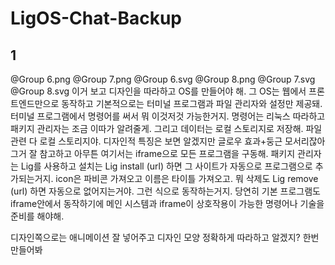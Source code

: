 # LigOS-Chat-Backup
## 1
@Group 6.png @Group 7.png @Group 6.svg @Group 8.png @Group 7.svg @Group 8.svg  이거 보고 디자인을 따라하고
 OS를 만들어야 해.
 그 OS는 웹에서 프론트엔드만으로 동작하고 기본적으로는 터미널 프로그램과 파일 관리자와 설정만 제공돼.
 터미널 프로그램에서 명령어를 써서 뭐 이것저것 가능한거지. 명령어는 리눅스 따라하고 패키지 관리자는 조금 이따가 알려줄게.
 그리고 데이터는 로컬 스토리지로 저장해. 파일 관련 다 로컬 스토리지야.
 디자인적 특징은 보면 알겠지만 글로우 효과+둥근 모서리잖아 그거 잘 참고하고
 아무튼 여기서는 iframe으로 모든 프로그램을 구동해.
 패키지 관리자는 Lig를 사용하고 설치는 Lig install (url) 하면 그 사이트가 자동으로 프로그램으로 추가되는거지. icon은 파비콘 가져오고 이름은 타이틀 가져오고. 뭐 삭제도 Lig remove (url) 하면 자동으로 없어지는거야.
 그런 식으로 동작하는거지. 당연히 기본 프로그램도 iframe안에서 동작하기에 메인 시스템과 iframe이 상호작용이 가능한 명령어나 기술을 준비를 해야해.
 
 디자인쪽으로는 애니메이션 잘 넣어주고 디자인 모양 정확하게 따라하고
 알겠지? 한번 만들어봐
